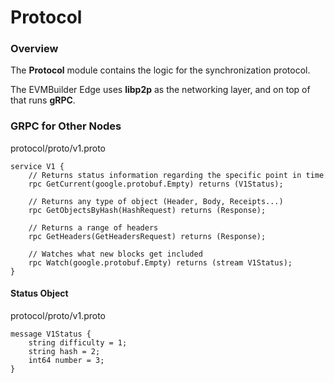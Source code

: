 # Protocol

### Overview
The **Protocol** module contains the logic for the synchronization protocol.

The EVMBuilder Edge uses **libp2p** as the networking layer, and on top of that runs **gRPC**.

### GRPC for Other Nodes
protocol/proto/v1.proto

```
service V1 {
    // Returns status information regarding the specific point in time
    rpc GetCurrent(google.protobuf.Empty) returns (V1Status);
    
    // Returns any type of object (Header, Body, Receipts...)
    rpc GetObjectsByHash(HashRequest) returns (Response);
    
    // Returns a range of headers
    rpc GetHeaders(GetHeadersRequest) returns (Response);
    
    // Watches what new blocks get included
    rpc Watch(google.protobuf.Empty) returns (stream V1Status);
}
```

#### Status Object
protocol/proto/v1.proto

```
message V1Status {
    string difficulty = 1;
    string hash = 2;
    int64 number = 3;
}
```

